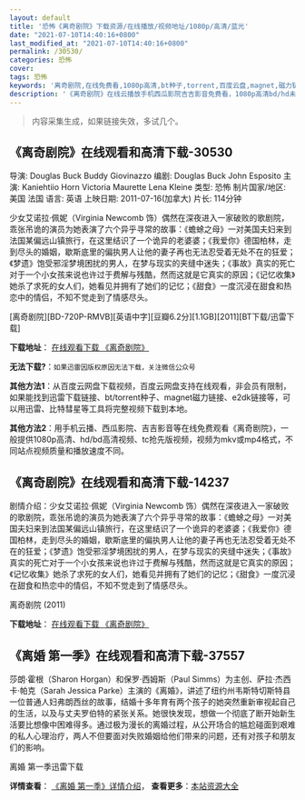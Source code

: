 ```yaml
---
layout: default
title: '恐怖《离奇剧院》下载资源/在线播放/视频地址/1080p/高清/蓝光'
date: "2021-07-10T14:40:16+0800"
last_modified_at: "2021-07-10T14:40:16+0800"
permalink: /30530/
categories: 恐怖
cover:
tags: 恐怖
keywords: '离奇剧院,在线免费看,1080p高清,bt种子,torrent,百度云盘,magnet,磁力链,迅雷下载资源'
description: '《离奇剧院》在线云播放手机西瓜影院吉吉影音免费看，1080p高清bd/hd未删减完整版和tc抢先枪版，mkv/mp4格式，附带bt/torrent种子、magnet/磁力链、百度云盘、网盘资源迅雷下载链接'
---
```


>内容采集生成，如果链接失效，多试几个。


## 《离奇剧院》在线观看和高清下载-30530

导演: Douglas Buck Buddy Giovinazzo 编剧: Douglas Buck John Esposito 主演: Kaniehtiio Horn Victoria Maurette Lena Kleine 类型: 恐怖 制片国家/地区: 美国 法国 语言: 英语 上映日期: 2011-07-16(加拿大) 片长: 114分钟

少女艾诺拉·佩妮（Virginia Newcomb 饰）偶然在深夜进入一家破败的歌剧院，乖张吊诡的演员为她表演了六个异乎寻常的故事：《蟾蜍之母》一对美国夫妇来到法国某偏远山镇旅行，在这里结识了一个诡异的老婆婆；《我爱你》德国柏林，走到尽头的婚姻，歇斯底里的偏执男人让他的妻子再也无法忍受着无处不在的狂爱；《梦遗》饱受邪淫梦境困扰的男人，在梦与现实的夹缝中迷失；《事故》真实的死亡对于一个小女孩来说也许过于费解与残酷，然而这就是它真实的原因；《记忆收集》她杀了求死的女人们，她看见并拥有了她们的记忆；《甜食》一度沉浸在甜食和热恋中的情侣，不知不觉走到了情感尽头。


[离奇剧院][BD-720P-RMVB][英语中字][豆瓣6.2分][1.1GB][2011][BT下载/迅雷下载]

**下载地址**： [在线观看下载 《离奇剧院》](https://www.btdx8.com/torrent/the_theatre_bizarre_2011.html) 


**无法下载?**：`如果迅雷因版权原因无法下载，关注微信公众号 `

**其他方法1**：从百度云网盘下载视频，百度云网盘支持在线观看，非会员有限制，如果能找到迅雷下载链接、bt/torrent种子、magnet磁力链接、e2dk链接等，可以用迅雷、比特彗星等工具将完整视频下载到本地。

**其他方法2**：用手机云播、西瓜影院、吉吉影音等在线免费观看《离奇剧院》，一般提供1080p高清、hd/bd高清视频、tc抢先版视频，视频为mkv或mp4格式，不同站点视频质量和播放速度不同。


## 《离奇剧院》在线观看和高清下载-14237

剧情介绍：少女艾诺拉·佩妮（Virginia Newcomb 饰）偶然在深夜进入一家破败的歌剧院，乖张吊诡的演员为她表演了六个异乎寻常的故事：《蟾蜍之母》一对美国夫妇来到法国某偏远山镇旅行，在这里结识了一个诡异的老婆婆；《我爱你》德国柏林，走到尽头的婚姻，歇斯底里的偏执男人让他的妻子再也无法忍受着无处不在的狂爱；《梦遗》饱受邪淫梦境困扰的男人，在梦与现实的夹缝中迷失；《事故》真实的死亡对于一个小女孩来说也许过于费解与残酷，然而这就是它真实的原因；《记忆收集》她杀了求死的女人们，她看见并拥有了她们的记忆；《甜食》一度沉浸在甜食和热恋中的情侣，不知不觉走到了情感尽头。


离奇剧院 (2011)

**下载地址**： [在线观看下载 《离奇剧院》](https://www.btbtdy.me/btdy/dy5343.html) 


## 《离婚 第一季》在线观看和高清下载-37557

莎朗·霍根（Sharon Horgan）和保罗·西姆斯（Paul Simms）为主创、萨拉·杰西卡·帕克（Sarah Jessica Parke）主演的《离婚》，讲述了纽约州韦斯特切斯特县一位普通人妇弗朗西丝的故事，结婚十多年育有两个孩子的她突然重新审视起自己的生活，以及与丈夫罗伯特的紧张关系。她很快发现，想做一个彻底了断开始新生活要比想像中困难得多。通过极为漫长的离婚过程，从公开场合的尴尬碰面到艰难的私人心理治疗，两人不但要面对失败婚姻给他们带来的问题，还有对孩子和朋友们的影响。


离婚 第一季迅雷下载

**详情查看**： [《离婚 第一季》详情介绍](/movie/37557/)， **查看更多**：[本站资源大全](/movie/t/all/)

